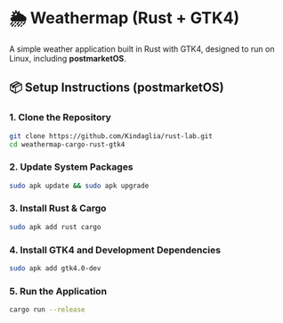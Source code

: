# 🌦 Weathermap (Rust + GTK4)

A simple weather application built in Rust with GTK4, designed to run on Linux, including **postmarketOS**.

## 📦 Setup Instructions (postmarketOS)

### 1. Clone the Repository

```bash
git clone https://github.com/Kindaglia/rust-lab.git
cd weathermap-cargo-rust-gtk4
```

### 2. Update System Packages

```bash
sudo apk update && sudo apk upgrade
```

### 3. Install Rust & Cargo

```bash
sudo apk add rust cargo
```

### 4. Install GTK4 and Development Dependencies

```bash
sudo apk add gtk4.0-dev 
```

### 5. Run the Application

```bash
cargo run --release
```

